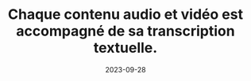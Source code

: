 ---
N: '116'
Rubrique: Images et médias
title: Chaque contenu audio et vidéo est accompagné de sa transcription  textuelle. 
detail: Chaque contenu audio et vidéo est accompagné de sa transcription textuelle. 
abstract: 
categories: [" Images et médias"]
agrege: O4116-E027
opquast: '4 116'
indiceebook: '27'
description: "Règle n° 027"
weight:  027
actif: '1'
layout: rules
date: 2023-09-28
tags: ["", ""]
objectif: ["", ""]
Meo: [""]
Controle: [""
]
Source: ["Opquast"]
Referentiel: [""]
Steps: ["", ""]
---